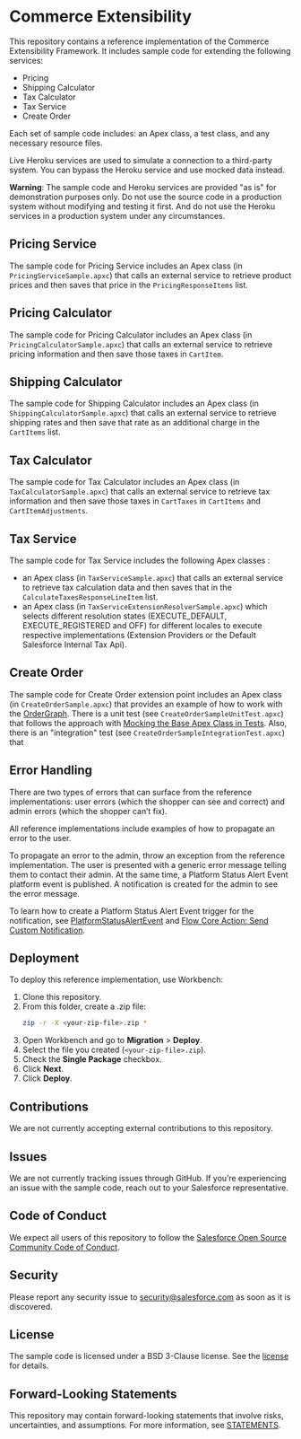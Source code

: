 # Commerce Extensibility

This repository contains a reference implementation of the Commerce Extensibility Framework. It includes sample code for extending the following services:

- Pricing
- Shipping Calculator
- Tax Calculator
- Tax Service
- Create Order

Each set of sample code includes: an Apex class, a test class, and any necessary resource files.

Live Heroku services are used to simulate a connection to a third-party system. You can bypass the Heroku service and use mocked data instead.

**Warning**: The sample code and Heroku services are provided "as is" for demonstration purposes only. Do not use the source code in a production system without modifying and testing it first. And do not use the Heroku services in a production system under any circumstances.

## Pricing Service

The sample code for Pricing Service includes an Apex class (in `PricingServiceSample.apxc`) that calls an external service to retrieve product prices and then saves that price in the `PricingResponseItems` list.

## Pricing Calculator

The sample code for Pricing Calculator includes an Apex class (in `PricingCalculatorSample.apxc`) that calls an external service to retrieve pricing information and then save those taxes in `CartItem`.

## Shipping Calculator

The sample code for Shipping Calculator includes an Apex class (in `ShippingCalculatorSample.apxc`) that calls an external service to retrieve shipping rates and then save that rate as an additional charge in the `CartItems` list.

## Tax Calculator

The sample code for Tax Calculator includes an Apex class (in `TaxCalculatorSample.apxc`) that calls an external service to retrieve tax information and then save those taxes in `CartTaxes` in `CartItems` and `CartItemAdjustments`.

## Tax Service

The sample code for Tax Service includes the following Apex classes :
- an Apex class (in `TaxServiceSample.apxc`) that calls an external service to retrieve tax calculation data and then saves that in the `CalculateTaxesResponseLineItem` list.
- an Apex class (in `TaxServiceExtensionResolverSample.apxc`) which selects different resolution states (EXECUTE_DEFAULT, EXECUTE_REGISTERED and OFF) for different locales to execute respective implementations (Extension Providers or the Default Salesforce Internal Tax Api).

## Create Order 

The sample code for Create Order extension point includes an Apex class (in `CreateOrderSample.apxc`) that provides an example of how to work with the [OrderGraph](https://developer.salesforce.com/docs/commerce/salesforce-commerce/guide/OrderGraph.html).
There is a unit test (see `CreateOrderSampleUnitTest.apxc`) that follows the approach with [Mocking the Base Apex Class in Tests](https://developer.salesforce.com/docs/commerce/salesforce-commerce/guide/mock-the-base-apex-class.html).
Also, there is an "integration" test (see `CreateOrderSampleIntegrationTest.apxc`) that 

## Error Handling

There are two types of errors that can surface from the reference implementations: user errors (which the shopper can see and correct) and admin errors (which the shopper can’t fix).

All reference implementations include examples of how to propagate an error to the user.

To propagate an error to the admin, throw an exception from the reference implementation. The user is presented with a generic error message telling them to contact their admin. At the same time, a Platform Status Alert Event platform event is published. A notification is created for the admin to see the error message.

To learn how to create a Platform Status Alert Event trigger for the notification, see [PlatformStatusAlertEvent](https://developer.salesforce.com/docs/atlas.en-us.platform_events.meta/platform_events/sforce_api_objects_platformstatusalertevent.htm) and [Flow Core Action: Send Custom Notification](https://help.salesforce.com/s/articleView?id=sf.flow_ref_elements_actions_sendcustomnotification.htm&type=5).

## Deployment

To deploy this reference implementation, use Workbench:

1. Clone this repository.
2. From this folder, create a .zip file:
   ```bash
   zip -r -X <your-zip-file>.zip *
   ```
3. Open Workbench and go to **Migration** > **Deploy**.
4. Select the file you created (`<your-zip-file>.zip`).
5. Check the **Single Package** checkbox.
6. Click **Next**.
7. Click **Deploy**.

## Contributions

We are not currently accepting external contributions to this repository.

## Issues

We are not currently tracking issues through GitHub. If you’re experiencing an issue with the sample code, reach out to your Salesforce representative.

## Code of Conduct

We expect all users of this repository to follow the [Salesforce Open Source Community Code of Conduct](CODE_OF_CONDUCT.md).

## Security

Please report any security issue to security@salesforce.com as soon as it is discovered.

## License

The sample code is licensed under a BSD 3-Clause license. See the [license](LICENSE.txt) for details.

## Forward-Looking Statements

This repository may contain forward-looking statements that involve risks, uncertainties, and assumptions. For more information, see [STATEMENTS](STATEMENTS.md).
